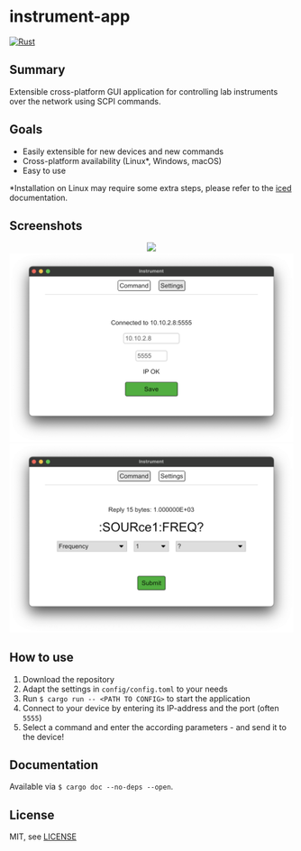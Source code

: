 # instrument-app
[![Rust](https://github.com/JuliDi/instrument-app/actions/workflows/rust.yml/badge.svg?branch=master)](https://github.com/JuliDi/instrument-app/actions/workflows/rust.yml)
## Summary
Extensible cross-platform GUI application for controlling lab instruments over the network using SCPI commands.

## Goals
* Easily extensible for new devices and new commands
* Cross-platform availability (Linux*, Windows, macOS)
* Easy to use

*Installation on Linux may require some extra steps, please refer to the [iced](https://github.com/hecrj/iced) documentation.

## Screenshots
<p align="center">
<img src="images/demo.gif" width="500">
<img src="images/settings.png" width="600">
<img src="images/command.png" width="600">
</p>

## How to use
1. Download the repository
2. Adapt the settings in `config/config.toml` to your needs
3. Run `$ cargo run -- <PATH TO CONFIG>` to start the application
4. Connect to your device by entering its IP-address and the port (often `5555`)
5. Select a command and enter the according parameters - and send it to the device!

## Documentation
Available via `$ cargo doc --no-deps --open`.

## License
MIT, see [LICENSE](LICENSE)
